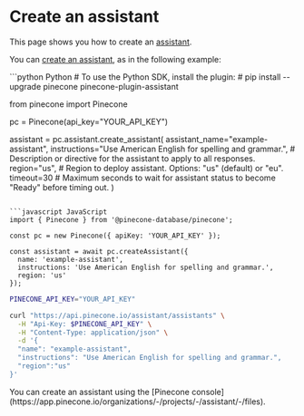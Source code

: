 # Create an assistant

This page shows you how to create an [assistant](/guides/assistant/overview).

You can [create an assistant](/reference/api/2025-01/assistant/create_assistant), as in the following example:

<CodeGroup>
  ```python Python
  # To use the Python SDK, install the plugin:
  # pip install --upgrade pinecone pinecone-plugin-assistant

  from pinecone import Pinecone

  pc = Pinecone(api_key="YOUR_API_KEY")

  assistant = pc.assistant.create_assistant(
      assistant_name="example-assistant", 
      instructions="Use American English for spelling and grammar.", # Description or directive for the assistant to apply to all responses.
      region="us", # Region to deploy assistant. Options: "us" (default) or "eu".
      timeout=30 # Maximum seconds to wait for assistant status to become "Ready" before timing out.
  )
  ```

  ```javascript JavaScript
  import { Pinecone } from '@pinecone-database/pinecone';

  const pc = new Pinecone({ apiKey: 'YOUR_API_KEY' });

  const assistant = await pc.createAssistant({
    name: 'example-assistant',
    instructions: 'Use American English for spelling and grammar.',
    region: 'us'
  });
  ```

  ```bash curl
  PINECONE_API_KEY="YOUR_API_KEY"

  curl "https://api.pinecone.io/assistant/assistants" \
    -H "Api-Key: $PINECONE_API_KEY" \
    -H "Content-Type: application/json" \
    -d '{
    "name": "example-assistant",
    "instructions": "Use American English for spelling and grammar.",
    "region":"us"
  }'
  ```
</CodeGroup>

<Tip>
  You can create an assistant using the [Pinecone console](https://app.pinecone.io/organizations/-/projects/-/assistant/-/files).
</Tip>
